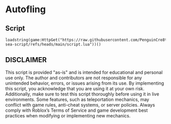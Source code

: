 # Autofling
## Script
    loadstring(game:HttpGet("https://raw.githubusercontent.com/PenguinCre8te/desaster-sea-script/refs/heads/main/script.lua"))()
## DISCLAIMER
This script is provided "as-is" and is intended for educational and personal use only. The author and contributors are not responsible for any unintended behavior, errors, or issues arising from its use. By implementing this script, you acknowledge that you are using it at your own risk.
Additionally, make sure to test this script thoroughly before using it in live environments. Some features, such as teleportation mechanics, may conflict with game rules, anti-cheat systems, or server policies. Always comply with Roblox’s Terms of Service and game development best practices when modifying or implementing new mechanics.

